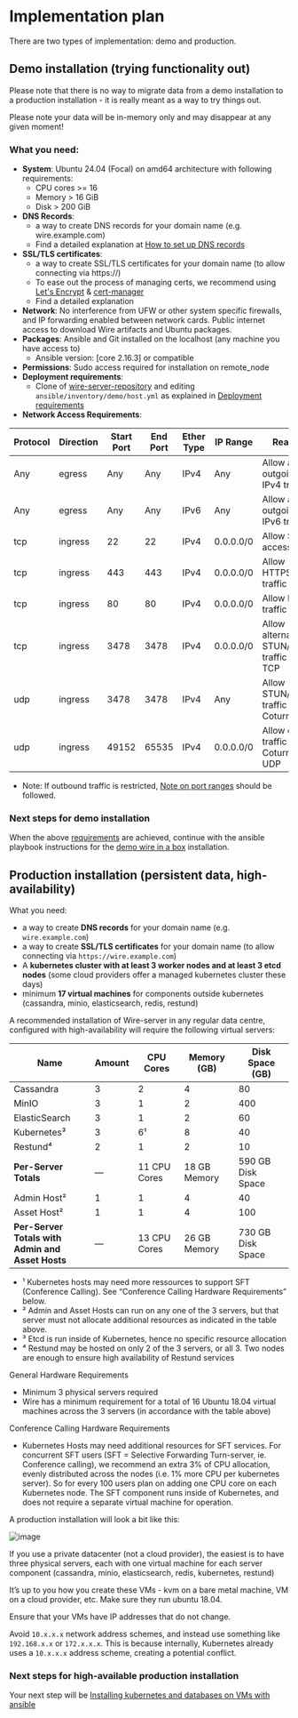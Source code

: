 # Implementation plan

There are two types of implementation: demo and production.

## Demo installation (trying functionality out)

Please note that there is no way to migrate data from a demo
installation to a production installation - it is really meant as a way
to try things out.

Please note your data will be in-memory only and may disappear at any given moment!

### What you need:

- **System**: Ubuntu 24.04 (Focal) on amd64 architecture with following requirements:
    - CPU cores >= 16
    - Memory > 16 GiB
    - Disk > 200 GiB
- **DNS Records**: 
    - a way to create DNS records for your domain name (e.g. wire.example.com) 
    - Find a detailed explanation at [How to set up DNS records](demo-wiab.md#dns-requirements)
- **SSL/TLS certificates**:
    - a way to create SSL/TLS certificates for your domain name (to allow connecting via https://)
    - To ease out the process of managing certs, we recommend using [Let\'s Encrypt](https://letsencrypt.org/getting-started/) &
[cert-manager](https://cert-manager.io/docs/tutorials/acme/http-validation/)
    - Find a detailed explanation 
- **Network**: No interference from UFW or other system specific firewalls, and IP forwarding enabled between network cards. Public internet access to download Wire artifacts and Ubuntu packages.
- **Packages**: Ansible and Git installed on the localhost (any machine you have access to)
    - Ansible version: [core 2.16.3] or compatible
- **Permissions**: Sudo access required for installation on remote_node
- **Deployment requirements**:
    - Clone of [wire-server-repository](https://github.com/wireapp/wire-server-deploy) and editing `ansible/inventory/demo/host.yml` as explained in [Deployment requirements](demo-wiab.md#deployment-requirements)
- **Network Access Requirements**:

| Protocol | Direction | Start Port | End Port | Ether Type | IP Range   | Reason                                      |
|----------|-----------|------------|----------|------------|------------|---------------------------------------------|
| Any      | egress    | Any        | Any      | IPv4       | Any        | Allow all outgoing IPv4 traffic             |
| Any      | egress    | Any        | Any      | IPv6       | Any        | Allow all outgoing IPv6 traffic             |
| tcp      | ingress   | 22         | 22       | IPv4       | 0.0.0.0/0  | Allow SSH access                            |
| tcp      | ingress   | 443        | 443      | IPv4       | 0.0.0.0/0  | Allow HTTPS traffic                         |
| tcp      | ingress   | 80         | 80       | IPv4       | 0.0.0.0/0  | Allow HTTP traffic                          |
| tcp      | ingress   | 3478       | 3478     | IPv4       | 0.0.0.0/0  | Allow alternative STUN/TURN traffic over TCP|
| udp      | ingress   | 3478       | 3478     | IPv4       | Any        | Allow STUN/TURN traffic for Coturn          |
| udp      | ingress   | 49152      | 65535    | IPv4       | 0.0.0.0/0  | Allow calling traffic for Coturn over UDP   |

- Note: If outbound traffic is restricted, [Note on port ranges](https://docs.wire.com/latest/understand/notes/port-ranges.html) should be followed.


### Next steps for demo installation

When the above [requirements](#what-you-need) are achieved, continue with  the ansible playbook instructions for the [demo wire in a box](demo-wiab.md) installation. 


<a id="planning-prod"></a>

## Production installation (persistent data, high-availability)

What you need:

- a way to create **DNS records** for your domain name (e.g. `wire.example.com`)
- a way to create **SSL/TLS certificates** for your domain name (to allow connecting via `https://wire.example.com`)
- A **kubernetes cluster with at least 3 worker nodes and at least 3 etcd nodes** (some cloud providers offer a managed kubernetes cluster these days)
- minimum **17 virtual machines** for components outside kubernetes (cassandra, minio, elasticsearch, redis, restund)

A recommended installation of Wire-server in any regular data centre,
configured with high-availability will require the following virtual
servers:

| Name                                                 | Amount   | CPU Cores    | Memory (GB)   | Disk Space (GB)   |
|------------------------------------------------------|----------|--------------|---------------|-------------------|
| Cassandra                                            | 3        | 2            | 4             | 80                |
| MinIO                                                | 3        | 1            | 2             | 400               |
| ElasticSearch                                        | 3        | 1            | 2             | 60                |
| Kubernetes³                                          | 3        | 6¹           | 8             | 40                |
| Restund⁴                                             | 2        | 1            | 2             | 10                |
| **Per-Server Totals**                                | —        | 11 CPU Cores | 18 GB Memory  | 590 GB Disk Space |
| Admin Host²                                          | 1        | 1            | 4             | 40                |
| Asset Host²                                          | 1        | 1            | 4             | 100               |
| **Per-Server Totals with<br/>Admin and Asset Hosts** | —        | 13 CPU Cores | 26 GB Memory  | 730 GB Disk Space |
- ¹ Kubernetes hosts may need more ressources to support SFT (Conference Calling). See “Conference Calling Hardware Requirements” below.
- ² Admin and Asset Hosts can run on any one of the 3 servers, but that server must not allocate additional resources as indicated in the table above.
- ³ Etcd is run inside of Kubernetes, hence no specific resource allocation
- ⁴ Restund may be hosted on only 2 of the 3 servers, or all 3. Two nodes are enough to ensure high availability of Restund services

General Hardware Requirements

- Minimum 3 physical servers required
- Wire has a minimum requirement for a total of 16 Ubuntu 18.04 virtual machines across the 3 servers (in accordance with the table above)

Conference Calling Hardware Requirements

- Kubernetes Hosts may need additional resources for SFT services. For concurrent SFT users (SFT = Selective Forwarding Turn-server, ie. Conference calling), we recommend an extra 3% of CPU allocation, evenly distributed across the nodes (i.e. 1% more CPU per kubernetes server). So for every 100 users plan on adding one CPU core on each Kubernetes node. The SFT component runs inside of Kubernetes, and does not require a separate virtual machine for operation.

A production installation will look a bit like this:

![image](img/architecture-server-ha.png)

If you use a private datacenter (not a cloud provider), the easiest is
to have three physical servers, each with one virtual machine for each
server component (cassandra, minio, elasticsearch, redis, kubernetes,
restund)

It’s up to you how you create these VMs - kvm on a bare metal machine,
VM on a cloud provider, etc. Make sure they run ubuntu 18.04.

Ensure that your VMs have IP addresses that do not change.

Avoid `10.x.x.x` network address schemes, and instead use something like `192.168.x.x` or `172.x.x.x`. This is because internally, Kubernetes already uses a `10.x.x.x` address scheme, creating a potential conflict.

### Next steps for high-available production installation

Your next step will be [Installing kubernetes and databases on VMs with ansible](ansible-VMs.md#ansible-vms)

